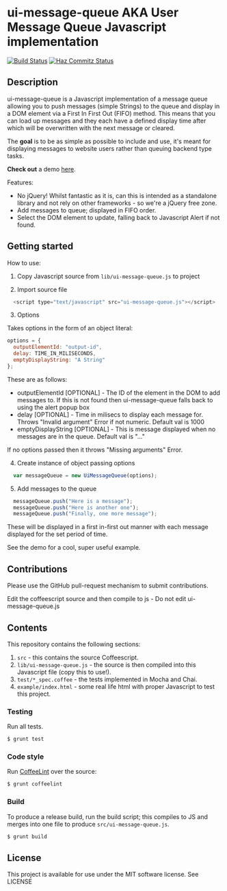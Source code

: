 # ui-message-queue AKA User Message Queue Javascript implementation

[![Build Status](https://travis-ci.org/rob-murray/ui-message-queue.png?branch=master)](https://travis-ci.org/rob-murray/ui-message-queue)
[![Haz Commitz Status](http://haz-commitz.herokuapp.com/repos/rob-murray/ui-message-queue.svg)](http://haz-commitz.herokuapp.com/repos/rob-murray/ui-message-queue)

## Description

ui-message-queue is a Javascript implementation of a message queue allowing you to push messages (simple Strings) to the queue and display in a DOM element via a First In First Out (FIFO) method. This means that you can load up messages and they each have a defined display time after which will be overwritten with the next message or cleared.

The **goal** is to be as simple as possible to include and use, it's meant for displaying messages to website users rather than queuing backend type tasks.

**Check out** a demo [here](http://rob-murray.github.com/ui-message-queue).

Features:

* No jQuery! Whilst fantastic as it is, can this is intended as a standalone library and not rely on other frameworks - so we're a jQuery free zone.
* Add messages to queue; displayed in FIFO order.
* Select the DOM element to update, falling back to Javascript Alert if not found.


## Getting started

How to use:

1) Copy Javascript source from `lib/ui-message-queue.js` to project

2) Import source file

```javascript
  <script type="text/javascript" src="ui-message-queue.js"></script>
```

3) Options

Takes options in the form of an object literal:

```javascript
options = {
  outputElementId: "output-id",
  delay: TIME_IN_MILISECONDS,
  emptyDisplayString: "A String"
};
```

These are as follows:
* outputElementId [OPTIONAL] - The ID of the element in the DOM to add messages to. If this is not found then ui-message-queue falls back to using the alert popup box
* delay [OPTIONAL] - Time in milisecs to display each message for. Throws "Invalid argument" Error if not numeric. Default val is 1000
* emptyDisplayString [OPTIONAL] - This is message displayed when no messages are in the queue. Default val is "..."

If no options passed then it throws "Missing arguments" Error.


4) Create instance of object passing options

```javascript
  var messageQueue = new UiMessageQueue(options);
```

5) Add messages to the queue

```javascript
  messageQueue.push("Here is a message");
  messageQueue.push("Here is another one");
  messageQueue.push("Finally, one more message");
```

These will be displayed in a first in-first out manner with each message displayed for the set period of time.

See the demo for a cool, super useful example.

## Contributions

Please use the GitHub pull-request mechanism to submit contributions.

Edit the coffeescript source and then compile to js - Do not edit ui-message-queue.js

## Contents

This repository contains the following sections:

1. `src` - this contains the source Coffeescript.
2. `lib/ui-message-queue.js` - the source is then compiled into this Javascript file (copy this to use!).
3. `test/*_spec.coffee` - the tests implemented in Mocha and Chai.
4. `example/index.html` - some real life html with proper Javascript to test this project.

### Testing

Run all tests.

```bash
$ grunt test
```

### Code style

Run [CoffeeLint](http://www.coffeelint.org/) over the source:

```bash
$ grunt coffeelint
```

### Build

To produce a release build, run the build script; this compiles to JS and merges into one file to produce `src/ui-message-queue.js`.

```bash
$ grunt build
```


## License

This project is available for use under the MIT software license.
See LICENSE
